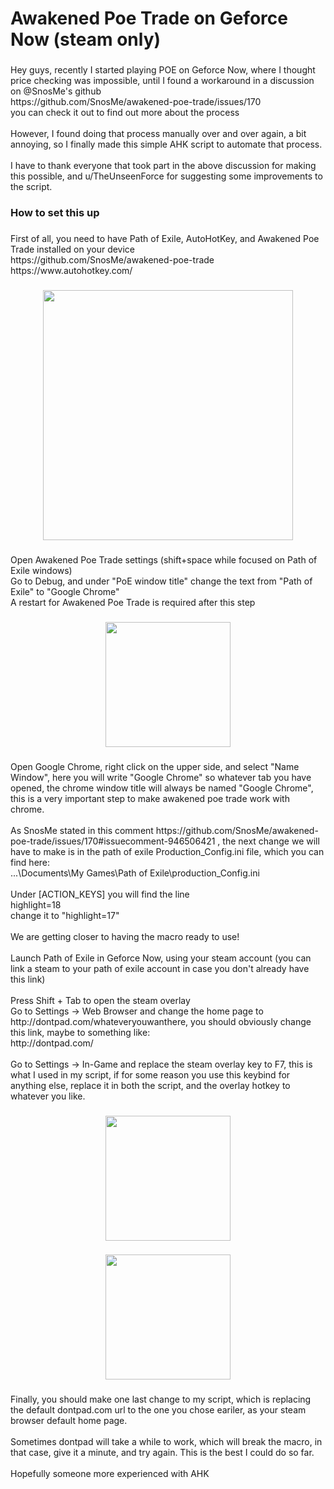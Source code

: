 <h1 align="left">Awakened Poe Trade on Geforce Now (steam only)</h1>

###

<p align="left">Hey guys, recently I started playing POE on Geforce Now, where I thought price checking was impossible, until I found a workaround in a discussion on  @SnosMe's github <br>https://github.com/SnosMe/awakened-poe-trade/issues/170<br>you can check it out to find out more about the process<br><br>However, I found doing that process manually over and over again, a bit annoying, so I finally made this simple AHK script to automate that process.<br><br>I have to thank everyone that took part in the above discussion for making this possible, and u/TheUnseenForce for suggesting some improvements to the script.</p>

###

<h3 align="left">How to set this up</h3>

###

<p align="left">First of all, you need to have Path of Exile, AutoHotKey, and Awakened Poe Trade installed on your device<br>https://github.com/SnosMe/awakened-poe-trade<br>https://www.autohotkey.com/</p>

###

<div align="center">
  <img height="400" src="https://i.imgur.com/MyRtMfc.png"  />
</div>

###

<p align="left">Open Awakened Poe Trade settings (shift+space while focused on Path of Exile windows)<br>Go to Debug, and under "PoE window title" change the text from "Path of Exile" to "Google Chrome"<br>A restart for Awakened Poe Trade is required after this step</p>

###

<div align="center">
  <img height="200" src="https://i.imgur.com/aODInfi.png"  />
</div>

###

<p align="left">Open Google Chrome, right click on the upper side, and select "Name Window", here you will write "Google Chrome" so whatever tab you have opened, the chrome window title will always be named "Google Chrome", this is a very important step to make awakened poe trade work with chrome.<br><br>As SnosMe stated in this comment https://github.com/SnosMe/awakened-poe-trade/issues/170#issuecomment-946506421 , the next change we will have to make is in the path of exile Production_Config.ini file, which you can find here:<br>...\Documents\My Games\Path of Exile\production_Config.ini<br><br>Under [ACTION_KEYS] you will find the line<br>highlight=18<br>change it to "highlight=17"<br><br>We are getting closer to having the macro ready to use!<br><br>Launch Path of Exile in Geforce Now, using your steam account (you can link a steam to your path of exile account in case you don't already have this link)<br><br>Press Shift + Tab  to open the steam overlay <br>Go to Settings -> Web Browser and change the home page to http://dontpad.com/whateveryouwanthere, you should obviously change this link, maybe to something like:<br>http://dontpad.com/<your nickname+some random number><br><br>Go to Settings -> In-Game and replace the steam overlay key to F7, this is what I used in my script, if for some reason you use this keybind for anything else, replace it in both the script, and the overlay hotkey to whatever you like.</p>

###

<div align="center">
  <img height="200" src="https://i.imgur.com/HJpmlVf.png"  />
</div>

###

<div align="center">
  <img height="200" src="https://i.imgur.com/aAMe0n5.png"  />
</div>

###

<p align="left">Finally, you should make one last change to my script, which is replacing the default dontpad.com url to the one you chose eariler, as your steam browser default home page.<br><br>Sometimes dontpad will take a while to work, which will break the macro, in that case, give it a minute, and try again. This is the best I could do so far.<br><br>Hopefully someone more experienced with AHK</p>

###
